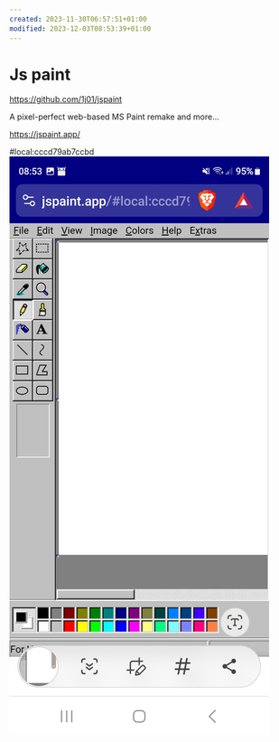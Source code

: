 ```yaml
---
created: 2023-11-30T06:57:51+01:00
modified: 2023-12-03T08:53:39+01:00
---
```


# Js paint

https://github.com/1j01/jspaint

A pixel-perfect web-based MS Paint remake and more...

https://jspaint.app/

#local:cccd79ab7ccbd
![Image](./7813627058c24cb3c380b5631b1032ad.jpg)
